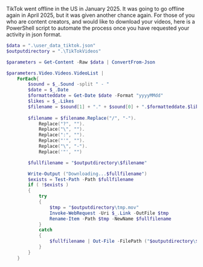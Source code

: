 ﻿---
layout: post
author: Shane Skiles
tags: [tiktok, video, download]
---

TikTok went offline in the US in January 2025. It was going to go offline again 
in April 2025, but it was given another chance again. For those of you who are 
content creators, and would like to download your videos, here is a PowerShell 
script to automate the process once you have requested your activity in json format.

```powershell
$data = ".\user_data_tiktok.json"
$outputdirectory = ".\TikTokVideos"

$parameters = Get-Content -Raw $data | ConvertFrom-Json

$parameters.Video.Videos.VideoList |
    ForEach{
        $sound = $_.Sound -split " - "
        $date = $_.Date
        $formatteddate = Get-Date $date -Format "yyyyMMdd"
        $likes = $_.Likes
        $filename = $sound[1] + "." + $sound[0] + ".$formatteddate.$likes.mov"
        
        $filename = $filename.Replace("/", "-").
            Replace("?", "").
            Replace("\", "").
            Replace(":", "").
            Replace("'", "").
            Replace("\", "-").
            Replace('"', "")

        $fullfilename = "$outputdirectory\$filename"

        Write-Output ("Downloading...$fullfilename")
        $exists = Test-Path -Path $fullfilename
        if ( !$exists ) 
        {
            try
            {
                $tmp = "$outputdirectory\tmp.mov"
                Invoke-WebRequest -Uri $_.Link -OutFile $tmp
                Rename-Item -Path $tmp -NewName $fullfilename
            }
            catch
            { 
                $fullfilename | Out-File -FilePath ("$outputdirectory\$formatteddate.$likes.txt")
            }
        }
    }
```